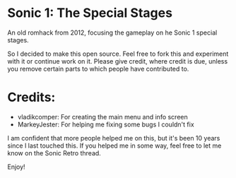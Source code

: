 # Sonic 1: The Special Stages

An old romhack from 2012, focusing the gameplay on he Sonic 1 special stages.

So I decided to make this open source. Feel free to fork this and experiment with it or continue work on it.
Please give credit, where credit is due, unless you remove certain parts to which people have contributed to.


# Credits:

- vladikcomper: For creating the main menu and info screen
- MarkeyJester: For helping me fixing some bugs I couldn't fix

I am confident that more people helped me on this, but it's been 10 years since I last touched this. If you helped me in some way, feel free to let me know on the Sonic Retro thread.


Enjoy!
